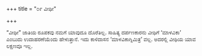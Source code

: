 +++
title = "೦೯ ವೀಥೀ"

+++


“ವೀಥೀ” ಜಾತಿಯ ರೂಪಕವು ನಮಗೆ ಯಾವುದೂ ದೊರೆತಿಲ್ಲ. ಸಾಹಿತ್ಯ ದರ್ಪಣಕಾರನು ವೀಥಿಗೆ ‘ಮಾಳವಿಕಾ’ ಎಂಬುದು ಉದಾಹರಣೆಯೆಂದು ಹೇಳುತ್ತಾನೆ. ಇದು ಕಾಳಿದಾಸನ ‘ಮಾಳವಿಕಾಗ್ನಿಮಿತ್ರ’ ವಲ್ಲ. ಅದರಲ್ಲಿ ವೀಥಿಯ ಯಾವ ಲಕ್ಷಣವೂ ಇಲ್ಲ.

